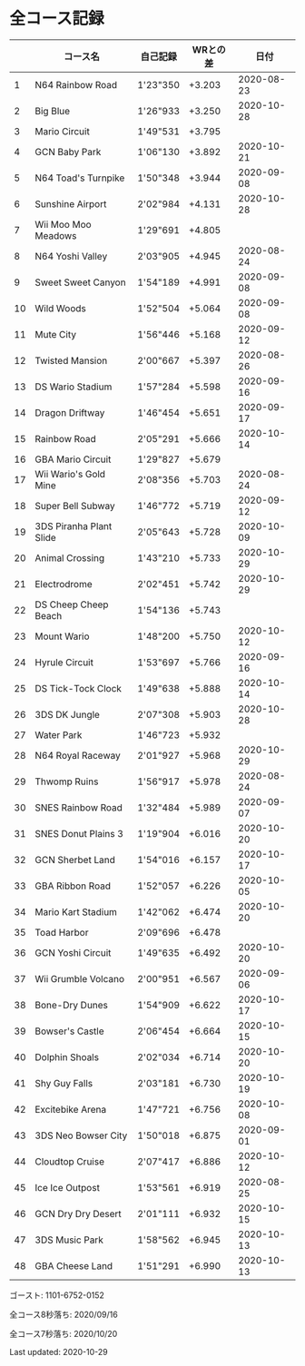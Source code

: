# 全コース記録

||コース名|自己記録|WRとの差|日付
|--|--|--|--|--|
|1|N64 Rainbow Road|1'23"350|+3.203|2020-08-23|
|2|Big Blue|1'26"933|+3.250|2020-10-28|
|3|Mario Circuit|1'49"531|+3.795||
|4|GCN Baby Park|1'06"130|+3.892|2020-10-21|
|5|N64 Toad's Turnpike|1'50"348|+3.944|2020-09-08|
|6|Sunshine Airport|2'02"984|+4.131|2020-10-28|
|7|Wii Moo Moo Meadows|1'29"691|+4.805||
|8|N64 Yoshi Valley|2'03"905|+4.945|2020-08-24|
|9|Sweet Sweet Canyon|1'54"189|+4.991|2020-09-08|
|10|Wild Woods|1'52"504|+5.064|2020-09-08|
|11|Mute City|1'56"446|+5.168|2020-09-12|
|12|Twisted Mansion|2'00"667|+5.397|2020-08-26|
|13|DS Wario Stadium|1'57"284|+5.598|2020-09-16|
|14|Dragon Driftway|1'46"454|+5.651|2020-09-17|
|15|Rainbow Road|2'05"291|+5.666|2020-10-14|
|16|GBA Mario Circuit|1'29"827|+5.679||
|17|Wii Wario's Gold Mine|2'08"356|+5.703|2020-08-24|
|18|Super Bell Subway|1'46"772|+5.719|2020-09-12|
|19|3DS Piranha Plant Slide|2'05"643|+5.728|2020-10-09|
|20|Animal Crossing|1'43"210|+5.733|2020-10-29|
|21|Electrodrome|2'02"451|+5.742|2020-10-29|
|22|DS Cheep Cheep Beach|1'54"136|+5.743||
|23|Mount Wario|1'48"200|+5.750|2020-10-12|
|24|Hyrule Circuit|1'53"697|+5.766|2020-09-16|
|25|DS Tick-Tock Clock|1'49"638|+5.888|2020-10-14|
|26|3DS DK Jungle|2'07"308|+5.903|2020-10-28|
|27|Water Park|1'46"723|+5.932||
|28|N64 Royal Raceway|2'01"927|+5.968|2020-10-29|
|29|Thwomp Ruins|1'56"917|+5.978|2020-08-24|
|30|SNES Rainbow Road|1'32"484|+5.989|2020-09-07|
|31|SNES Donut Plains 3|1'19"904|+6.016|2020-10-20|
|32|GCN Sherbet Land|1'54"016|+6.157|2020-10-17|
|33|GBA Ribbon Road|1'52"057|+6.226|2020-10-05|
|34|Mario Kart Stadium|1'42"062|+6.474|2020-10-20|
|35|Toad Harbor|2'09"696|+6.478||
|36|GCN Yoshi Circuit|1'49"635|+6.492|2020-10-20|
|37|Wii Grumble Volcano|2'00"951|+6.567|2020-09-06|
|38|Bone-Dry Dunes|1'54"909|+6.622|2020-10-17|
|39|Bowser's Castle|2'06"454|+6.664|2020-10-15|
|40|Dolphin Shoals|2'02"034|+6.714|2020-10-20|
|41|Shy Guy Falls|2'03"181|+6.730|2020-10-19|
|42|Excitebike Arena|1'47"721|+6.756|2020-10-08|
|43|3DS Neo Bowser City|1'50"018|+6.875|2020-09-01|
|44|Cloudtop Cruise|2'07"417|+6.886|2020-10-12|
|45|Ice Ice Outpost|1'53"561|+6.919|2020-08-25|
|46|GCN Dry Dry Desert|2'01"111|+6.932|2020-10-15|
|47|3DS Music Park|1'58"562|+6.945|2020-10-13|
|48|GBA Cheese Land|1'51"291|+6.990|2020-10-13|

ゴースト: 1101-6752-0152

全コース8秒落ち: 2020/09/16

全コース7秒落ち: 2020/10/20

Last updated: 2020-10-29
